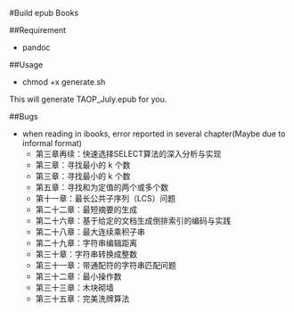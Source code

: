 #Build epub Books

##Requirement
*	pandoc

##Usage
*	chmod +x generate.sh

This will generate TAOP_July.epub for you.


##Bugs

*	when reading in ibooks, error reported in several chapter(Maybe due to informal format)
	* 	第三章再续：快速选择SELECT算法的深入分析与实现
	*	第三章：寻找最小的 k 个数
	*	第三章：寻找最小的 k 个数
	*	第五章：寻找和为定值的两个或多个数
	*	第十一章：最长公共子序列（LCS）问题
	*	第二十二章：最短摘要的生成
	*	第二十六章：基于给定的文档生成倒排索引的编码与实践
	*	第二十八章：最大连续乘积子串
	*	第二十九章：字符串编辑距离
	*	第三十章：字符串转换成整数
	*	第三十一章：带通配符的字符串匹配问题
	*	第三十二章：最小操作数
	*	第三十三章：木块砌墙
	*	第三十五章：完美洗牌算法
	